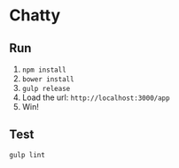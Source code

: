 # Chatty

## Run
1. `npm install`
2. `bower install`
3. `gulp release`
4. Load the url: `http://localhost:3000/app`
5. Win!


## Test
`gulp lint`
